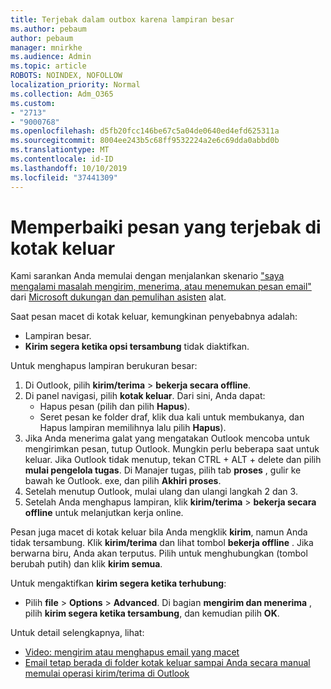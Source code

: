 ```yaml
---
title: Terjebak dalam outbox karena lampiran besar
ms.author: pebaum
author: pebaum
manager: mnirkhe
ms.audience: Admin
ms.topic: article
ROBOTS: NOINDEX, NOFOLLOW
localization_priority: Normal
ms.collection: Adm_O365
ms.custom:
- "2713"
- "9000768"
ms.openlocfilehash: d5fb20fcc146be67c5a04de0640ed4efd625311a
ms.sourcegitcommit: 8004ee243b5c68ff9532224a2e6c69dda0abbd0b
ms.translationtype: MT
ms.contentlocale: id-ID
ms.lasthandoff: 10/10/2019
ms.locfileid: "37441309"
---
```

# <a name="fix-messages-that-are-stuck-in-the-outbox"></a>Memperbaiki pesan yang terjebak di kotak keluar

Kami sarankan Anda memulai dengan menjalankan skenario ["saya mengalami masalah mengirim, menerima, atau menemukan pesan email"](https://aka.ms/SaRA-OutlookSendReceive) dari [Microsoft dukungan dan pemulihan asisten](https://diagnostics.office.com/#/) alat.

Saat pesan macet di kotak keluar, kemungkinan penyebabnya adalah:
- Lampiran besar.
- **Kirim segera ketika opsi tersambung** tidak diaktifkan.

Untuk menghapus lampiran berukuran besar: 

1. Di Outlook, pilih **kirim/terima** > **bekerja secara offline**. 
2. Di panel navigasi, pilih **kotak keluar**. Dari sini, Anda dapat: 
    - Hapus pesan (pilih dan pilih **Hapus**).
    - Seret pesan ke folder draf, klik dua kali untuk membukanya, dan Hapus lampiran memilihnya lalu pilih **Hapus**).
3. Jika Anda menerima galat yang mengatakan Outlook mencoba untuk mengirimkan pesan, tutup Outlook. Mungkin perlu beberapa saat untuk keluar. Jika Outlook tidak menutup, tekan CTRL + ALT + delete dan pilih **mulai pengelola tugas**. Di Manajer tugas, pilih tab **proses** , gulir ke bawah ke Outlook. exe, dan pilih **Akhiri proses**.
4. Setelah menutup Outlook, mulai ulang dan ulangi langkah 2 dan 3. 
5. Setelah Anda menghapus lampiran, klik **kirim/terima** > **bekerja secara offline** untuk melanjutkan kerja online. 

Pesan juga macet di kotak keluar bila Anda mengklik **kirim**, namun Anda tidak tersambung. Klik **kirim/terima** dan lihat tombol **bekerja offline** . Jika berwarna biru, Anda akan terputus. Pilih untuk menghubungkan (tombol berubah putih) dan klik **kirim semua**.
 
Untuk mengaktifkan **kirim segera ketika terhubung**:
 
- Pilih **file** > **Options** >  **Advanced**.
Di bagian **mengirim dan menerima** , pilih **kirim segera ketika tersambung**, dan kemudian pilih **OK**.
 
Untuk detail selengkapnya, lihat:
- [Video: mengirim atau menghapus email yang macet](https://support.office.com/article/Video-Send-or-delete-an-email-stuck-in-your-outbox-26d5d34a-4e5f-444a-a9e8-44db04a94dec) 
- [Email tetap berada di folder kotak keluar sampai Anda secara manual memulai operasi kirim/terima di Outlook](https://support.microsoft.com/help/2797572/email-stays-in-the-outbox-folder-until-you-manually-initiate-a-send-re)
